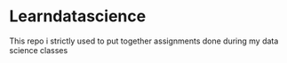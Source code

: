 # Learndatascience
This repo i strictly used to put together assignments done during my data science classes
